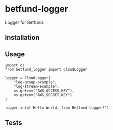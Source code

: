 # betfund-logger
Logger for Betfund.

## Installation

## Usage

```
import os
from betfund_logger import CloudLogger

logger = CloudLogger(
    "log-group-example",
    "log-stream-example",
    os.getenv("AWS_ACCESS_KEY"),
    os.getenv("AWS_SECRET_KEY")
)

logger.info('Hello World, from Betfund Logger!')
```

## Tests